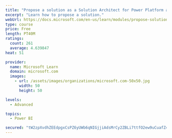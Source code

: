 ```yaml
---
title: "Propose a solution as a Solution Architect for Power Platform and Dynamics 365"
excerpt: "Learn how to propose a solution."
webUrl: https://docs.microsoft.com/en-us/learn/modules/propose-solution/
type: course
price: Free
length: PT40M
ratings:
  count: 261
  average: 4.639847
heat: 51

provider:
  name: Microsoft Learn
  domain: microsoft.com
  images:
    - url: /assets/images/organizations/microsoft.com-50x50.jpg
      width: 50
      height: 50

levels:
  - Advanced

topics:
  - Power BI

secured: "tW2zpXvdhZEEdpgxCsPZ6yUWb6qNIGjjiAdsMrCy2ZBLi7ttfO2ew9uCuafZ4ZP8Wo6dGAWeii2BF/BGOPYpE67bkBfUmMWh9BekcF41ULZdzGha/eqAXolvpnQ6B42rRVX/cKaK+lfU+nPtebNuG9CeWHM/Grm7fZoFSGrZnNX0TwT4v8acyxCz14Pgi2/e3u4QqAfcPN8PN3aCOPVgr4HGD4l6eGsZADXnzpRJjd1yj/845f67YKx0Wyn1WBnohMpknVrASVA+XVq6VQPScw9h0msqRvrU8oyuJmsKryVeqDPhxj1ON/CXTqDXtgKvzJZAyxdcWSUKYaFVP/sEcwCT6Y/EitakOP23uTRRDXtBuWTd3E8EyE3tLaMzTZfoRbnMCicww523Oq+Wzgs8WA==;0DIbJWNCwFSByJRicpX+Qg=="
---
```


